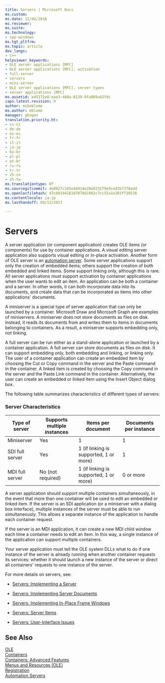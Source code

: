 ```yaml
---
title: Servers | Microsoft Docs
ms.custom: 
ms.date: 11/04/2016
ms.reviewer: 
ms.suite: 
ms.technology:
- cpp-windows
ms.tgt_pltfrm: 
ms.topic: article
dev_langs:
- C++
helpviewer_keywords:
- OLE server applications [MFC]
- OLE server applications [MFC], activation
- full-server
- servers
- mini-server
- OLE server applications [MFC], server types
- server applications [MFC]
ms.assetid: e45172e8-eae3-400a-8139-0fa009a42fdc
caps.latest.revision: 9
author: mikeblome
ms.author: mblome
manager: ghogen
translation.priority.ht:
- cs-cz
- de-de
- es-es
- fr-fr
- it-it
- ja-jp
- ko-kr
- pl-pl
- pt-br
- ru-ru
- tr-tr
- zh-cn
- zh-tw
ms.translationtype: HT
ms.sourcegitcommit: 4e0027c345e4d414e28e8232f9e9ced2b73f0add
ms.openlocfilehash: 47c6019418107070d1982c7cc55a1e303ff30536
ms.contentlocale: ja-jp
ms.lasthandoff: 09/12/2017

---
```

# <a name="servers"></a>Servers
A server application (or component application) creates OLE items (or components) for use by container applications. A visual editing server application also supports visual editing or in-place activation. Another form of OLE server is an [automation server](../mfc/automation-servers.md). Some server applications support only the creation of embedded items; others support the creation of both embedded and linked items. Some support linking only, although this is rare. All server applications must support activation by container applications when the user wants to edit an item. An application can be both a container and a server. In other words, it can both incorporate data into its documents, and create data that can be incorporated as items into other applications' documents.  
  
 A miniserver is a special type of server application that can only be launched by a container. Microsoft Draw and Microsoft Graph are examples of miniservers. A miniserver does not store documents as files on disk. Instead, it reads its documents from and writes them to items in documents belonging to containers. As a result, a miniserver supports embedding only, not linking.  
  
 A full server can be run either as a stand-alone application or launched by a container application. A full server can store documents as files on disk. It can support embedding only, both embedding and linking, or linking only. The user of a container application can create an embedded item by choosing the Cut or Copy command in the server and the Paste command in the container. A linked item is created by choosing the Copy command in the server and the Paste Link command in the container. Alternatively, the user can create an embedded or linked item using the Insert Object dialog box.  
  
 The following table summarizes characteristics of different types of servers:  
  
### <a name="server-characteristics"></a>Server Characteristics  
  
|Type of server|Supports multiple instances|Items per document|Documents per instance|  
|--------------------|---------------------------------|------------------------|----------------------------|  
|Miniserver|Yes|1|1|  
|SDI full server|Yes|1 (if linking is supported, 1 or more)|1|  
|MDI full server|No (not required)|1 (if linking is supported, 1 or more)|0 or more|  
  
 A server application should support multiple containers simultaneously, in the event that more than one container will be used to edit an embedded or linked item. If the server is an SDI application (or a miniserver with a dialog box interface), multiple instances of the server must be able to run simultaneously. This allows a separate instance of the application to handle each container request.  
  
 If the server is an MDI application, it can create a new MDI child window each time a container needs to edit an item. In this way, a single instance of the application can support multiple containers.  
  
 Your server application must tell the OLE system DLLs what to do if one instance of the server is already running when another container requests its services: whether it should launch a new instance of the server or direct all containers' requests to one instance of the server.  
  
 For more details on servers, see:  
  
-   [Servers: Implementing a Server](../mfc/servers-implementing-a-server.md)  
  
-   [Servers: Implementing Server Documents](../mfc/servers-implementing-server-documents.md)  
  
-   [Servers: Implementing In-Place Frame Windows](../mfc/servers-implementing-in-place-frame-windows.md)  
  
-   [Servers: Server Items](../mfc/servers-server-items.md)  
  
-   [Servers: User-Interface Issues](../mfc/servers-user-interface-issues.md)  
  
## <a name="see-also"></a>See Also  
 [OLE](../mfc/ole-in-mfc.md)   
 [Containers](../mfc/containers.md)   
 [Containers: Advanced Features](../mfc/containers-advanced-features.md)   
 [Menus and Resources (OLE)](../mfc/menus-and-resources-ole.md)   
 [Registration](../mfc/registration.md)   
 [Automation Servers](../mfc/automation-servers.md)


